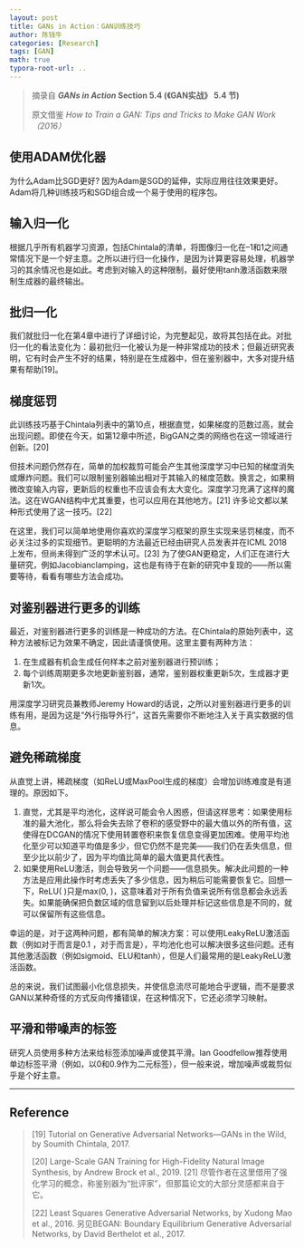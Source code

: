 ```yaml
---
layout: post
title: GANs in Action：GAN训练技巧
author: 陈钱牛
categories: [Research]
tags: [GAN]
math: true
typora-root-url: ..
---
```



> 摘录自  ***GANs in Action* Section 5.4 (《GAN实战》 5.4 节)** 
> 
> 原文借鉴 *How to Train a GAN: Tips and Tricks to Make GAN Work （2016）*

## 使用ADAM优化器
为什么Adam比SGD更好? 因为Adam是SGD的延伸，实际应用往往效果更好。Adam将几种训练技巧和SGD组合成一个易于使用的程序包。

## 输入归一化
根据几乎所有机器学习资源，包括Chintala的清单，将图像归一化在–1和1之间通常情况下是一个好主意。之所以进行归一化操作，是因为计算更容易处理，机器学习的其余情况也是如此。考虑到对输入的这种限制，最好使用tanh激活函数来限制生成器的最终输出。


## 批归一化
我们就批归一化在第4章中进行了详细讨论，为完整起见，故将其包括在此。对批归一化的看法变化为：最初批归一化被认为是一种非常成功的技术；但最近研究表明，它有时会产生不好的结果，特别是在生成器中，但在鉴别器中，大多对提升结果有帮助[19]。

## 梯度惩罚
此训练技巧基于Chintala列表中的第10点，根据直觉，如果梯度的范数过高，就会出现问题。即使在今天，如第12章中所述，BigGAN之类的网络也在这一领域进行创新。[20]

但技术问题仍然存在，简单的加权裁剪可能会产生其他深度学习中已知的梯度消失或爆炸问题。我们可以限制鉴别器输出相对于其输入的梯度范数。换言之，如果稍微改变输入内容，更新后的权重也不应该会有太大变化。深度学习充满了这样的魔法。这在WGAN结构中尤其重要，也可以应用在其他地方。[21] 许多论文都以某种形式使用了这一技巧。[22]

在这里，我们可以简单地使用你喜欢的深度学习框架的原生实现来惩罚梯度，而不必关注过多的实现细节。更聪明的方法最近已经由研究人员发表并在ICML 2018上发布，但尚未得到广泛的学术认可。[23] 为了使GAN更稳定，人们正在进行大量研究，例如Jacobianclamping，这也是有待于在新的研究中复现的——所以需要等待，看看有哪些方法会成功。

## 对鉴别器进行更多的训练
最近，对鉴别器进行更多的训练是一种成功的方法。在Chintala的原始列表中，这种方法被标记为效果不确定，因此请谨慎使用。这里主要有两种方法：

1. 在生成器有机会生成任何样本之前对鉴别器进行预训练；
2. 每个训练周期更多次地更新鉴别器，通常，鉴别器权重更新5次，生成器才更新1次。
   
用深度学习研究员兼教师Jeremy Howard的话说，之所以对鉴别器进行更多的训练有用，是因为这是“外行指导外行”，这首先需要你不断地注入关于真实数据的信息。

## 避免稀疏梯度
从直觉上讲，稀疏梯度（如ReLU或MaxPool生成的梯度）会增加训练难度是有道理的。原因如下。
1. 直觉，尤其是平均池化，这样说可能会令人困惑，但请这样思考：如果使用标准的最大池化，那么将会失去除了卷积的感受野中的最大值以外的所有值，这使得在DCGAN的情况下使用转置卷积来恢复信息变得更加困难。使用平均池化至少可以知道平均值是多少，但它仍然不是完美——我们仍在丢失信息，但至少比以前少了，因为平均值比简单的最大值更具代表性。
2. 如果使用ReLU激活，则会导致另一个问题——信息损失。解决此问题的一种方法是应用此操作时考虑丢失了多少信息，因为稍后可能需要恢复它。回想一下，ReLU( )只是max(0, )，这意味着对于所有负值来说所有信息都会永远丢失。如果能确保把负数区域的信息留到以后处理并标记这些信息是不同的，就可以保留所有这些信息。
 
幸运的是，对于这两种问题，都有简单的解决方案：可以使用LeakyReLU激活函数（例如对于而言是0.1 ，对于而言是），平均池化也可以解决很多这些问题。还有其他激活函数（例如sigmoid、ELU和tanh），但是人们最常用的是LeakyReLU激活函数。

总的来说，我们试图最小化信息损失，并使信息流尽可能地合乎逻辑，而不是要求GAN以某种奇怪的方式反向传播错误，在这种情况下，它还必须学习映射。

## 平滑和带噪声的标签
研究人员使用多种方法来给标签添加噪声或使其平滑。Ian Goodfellow推荐使用单边标签平滑（例如，以0和0.9作为二元标签），但一般来说，增加噪声或裁剪似乎是个好主意。


---
## Reference
> [19] Tutorial on Generative Adversarial Networks—GANs in the Wild, by Soumith Chintala, 2017.
> 
> [20] Large-Scale GAN Training for High-Fidelity Natural Image Synthesis, by Andrew Brock et al., 2019.
> [21] 尽管作者在这里借用了强化学习的概念，称鉴别器为“批评家”，但那篇论文的大部分灵感都来自于它。
> 
> [22] Least Squares Generative Adversarial Networks, by Xudong Mao et al., 2016. 另见BEGAN: Boundary Equilibrium Generative Adversarial Networks, by David Berthelot et al., 2017.